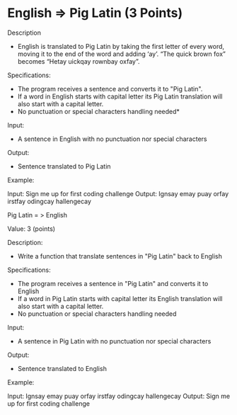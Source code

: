 English => Pig Latin (3 Points)
=

Description

- English is translated to Pig Latin by taking the first letter of every word, moving it to the end of the word and adding ‘ay’. “The quick brown fox” becomes “Hetay uickqay rownbay oxfay”.

Specifications:
- The program receives a sentence and converts it to "Pig Latin".
- If a word in English starts with capital letter its Pig Latin translation will also start with a capital letter. 
- No punctuation or special characters handling needed*

Input:
- A sentence in English with no punctuation nor special characters

Output: 
- Sentence translated to Pig Latin

Example:

Input: Sign me up for first coding challenge
Output: Ignsay emay puay orfay irstfay odingcay hallengecay


Pig Latin = > English

Value: 3 (points)

Description: 
- Write a function that translate sentences in "Pig Latin" back to English

Specifications:
- The program receives a sentence in "Pig Latin" and converts it to English
- If a word in Pig Latin starts with capital letter its English translation will also start with a capital letter. 
- No punctuation or special characters handling needed

Input: 
- A sentence in Pig Latin with no punctuation nor special characters

Output: 
- Sentence translated to English

Example:

Input: Ignsay emay puay orfay irstfay odingcay hallengecay
Output: Sign me up for first coding challenge
